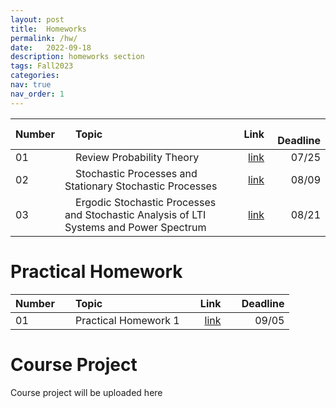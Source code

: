 ```yaml
---
layout: post
title:  Homeworks
permalink: /hw/
date:   2022-09-18
description: homeworks section
tags: Fall2023
categories:
nav: true
nav_order: 1
---
```

| Number | &nbsp; &nbsp; Topic                                                        | Link                                                                                     |  &nbsp; &nbsp; Deadline
| :---- | :--------------------------------------------------------------------- | -----------------------------------------------------------------------------------------------------: | ----------: |
| 01   | &nbsp; &nbsp; Review Probability Theory &nbsp; &nbsp; | <a href='/assets/Fall2023/pdf/HW1_SP_2023.pdf'>link</a> |  &nbsp; &nbsp; 07/25 |
| 02  | &nbsp; &nbsp; Stochastic Processes and Stationary Stochastic Processes &nbsp; &nbsp; | <a href='/assets/Fall2023/pdf/HW2_SP_2023.pdf'>link</a> |  &nbsp; &nbsp; 08/09 |
| 03   | &nbsp; &nbsp; Ergodic Stochastic Processes and Stochastic Analysis of LTI Systems and Power Spectrum &nbsp; &nbsp; | <a href='/assets/Fall2023/pdf/HW3_SP_2023.pdf'>link</a> |  &nbsp; &nbsp; 08/21 |

# Practical Homework

| Number | &nbsp; &nbsp; Topic                                                        | Link                                                                                     |  &nbsp; &nbsp; Deadline
| :---- | :--------------------------------------------------------------------- | -----------------------------------------------------------------------------------------------------: | ----------: |
| 01   | &nbsp; &nbsp; Practical Homework 1 &nbsp; &nbsp; | <a href='/assets/Fall2023/zip/PHW1_SP_2023.pdf'>link</a> |  &nbsp; &nbsp; 09/05 |


# Course Project

<p>Course project will be uploaded here</p>
